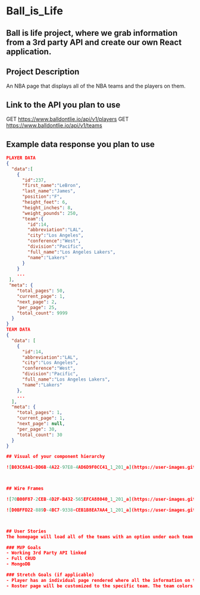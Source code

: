 # Ball_is_Life

## Ball is life project, where we grab information from a 3rd party API and create our own React application.

## Project Description 
An NBA page that displays all of the NBA teams and the players on them.

## Link to the API you plan to use
GET https://www.balldontlie.io/api/v1/players
GET https://www.balldontlie.io/api/v1/teams

## Example data response you plan to use
```json
PLAYER DATA
{
  "data":[
    {
      "id":237,
      "first_name":"LeBron",
      "last_name":"James",
      "position":"F",
      "height_feet": 6,
      "height_inches": 8,
      "weight_pounds": 250,
      "team":{
        "id":14,
        "abbreviation":"LAL",
        "city":"Los Angeles",
        "conference":"West",
        "division":"Pacific",
        "full_name":"Los Angeles Lakers",
        "name":"Lakers"
      }
    }
    ...
 ],
 "meta": {
    "total_pages": 50,
    "current_page": 1,
    "next_page": 2,
    "per_page": 25,
    "total_count": 9999
  }
}
TEAM DATA
{
  "data": [
    {
      "id":14,
      "abbreviation":"LAL",
      "city":"Los Angeles",
      "conference":"West",
      "division":"Pacific",
      "full_name":"Los Angeles Lakers",
      "name":"Lakers"
    },
    ...
  ],
  "meta": {
    "total_pages": 1,
    "current_page": 1,
    "next_page": null,
    "per_page": 30,
    "total_count": 30
  }
}

## Visual of your component hierarchy

![B03C8A41-DD6B-4A22-97E8-4AD6D9F0CC41_1_201_a](https://user-images.githubusercontent.com/97857514/168511441-3d1fef03-3289-449a-96d2-174cf6882502.jpeg)



## Wire Frames

![70B00F87-2CEB-4D2F-B432-565EFCA88040_1_201_a](https://user-images.githubusercontent.com/97857514/168511398-fd612056-8d5c-411f-b357-26154acc3497.jpeg)

![D0BFFD22-889D-4BC7-9338-CEB1B8EA7AA4_1_201_a](https://user-images.githubusercontent.com/97857514/168511562-fd9cd509-e03d-41b2-bbc9-1f8f638dd9d6.jpeg)



## User Stories
The homepage will load all of the teams with an option under each team name to select a link named roster. When the user clicks roster the page will display every player on that team. They will be able to see the player's position, jersey number, and stats. The navigation bar will include a home button, a search field (search for players by name), a create player button, an edit player button, and a remove player button.

### MVP Goals
- Working 3rd Party API linked
- Full CRUD
- MongoDB

### Stretch Goals (if applicable)
- Player has an individual page rendered where all the information on the player will be displayed
- Roster page will be customized to the specific team. The team colors will be used to format the page and the team logo will be displayed
